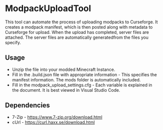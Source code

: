 # ModpackUploadTool

This tool can automate the process of uploading modpacks to Curseforge.
It creates a modpack manifest, which is then posted along with metadata to Curseforge for upload.
When the upload has completed, server files are attached. 
The server files are automatically generatedfrom the files you specify.

## Usage
* Unzip the file into your modded Minecraft Instance.
* Fill in the .build.json file with appropriate information - This specifies the manifest information. The mods folder is automatically included.
* Fill in the modpack_upload_settings.cfg - Each variable is explained in the document. It is best viewed in Visual Studio Code.

## Dependencies
* 7-Zip - https://www.7-zip.org/download.html
* cUrl - https://curl.haxx.se/download.html
